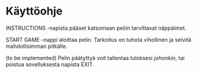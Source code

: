 # Käyttöohje

INSTRUCTIONS -napista pääset katsomaan peliin tarvittavat näppäimet.

START GAME -nappi aloittaa pelin. Tarkoitus on tuhota vihollinen ja selvitä mahdollisimman pitkälle.

(to be implemented)
Pelin päätyttyä voit tallentaa tuloksesi _johonkin_, tai poistua sovelluksesta napista EXIT.   
